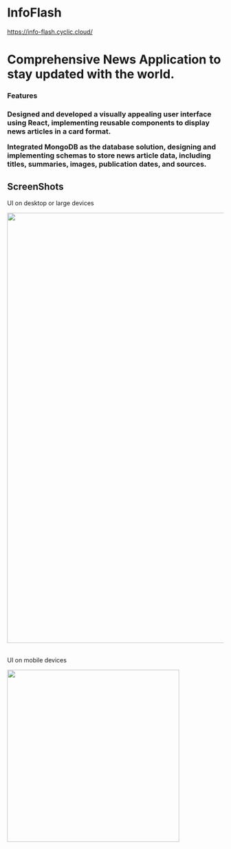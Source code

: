 # InfoFlash
https://info-flash.cyclic.cloud/
<div>
<h1>Comprehensive News Application to stay updated with the world.</h1>

<h3>Features<h3/>
  
<p>Designed and developed a visually appealing user interface using React, implementing reusable components to
display news articles in a card format.</p>
<p> Integrated MongoDB as the database solution, designing and implementing schemas to store news article data,
including titles, summaries, images, publication dates, and sources.</p>

</div>

<div>
<h2> ScreenShots</h2>
  <p>UI on desktop or large devices</p>
<img width = 1000px src = "https://github.com/Piyush-Keshri/InfoFlash/assets/69593831/caebe476-f8d0-4810-b243-1af45edde67f">
    <br>
    <br>
  
  <p>UI on mobile devices</p>
<img width = 400px src = "https://github.com/Piyush-Keshri/InfoFlash/assets/69593831/0e56118c-0132-4166-8114-80c303a9da4f">
    
</div>

